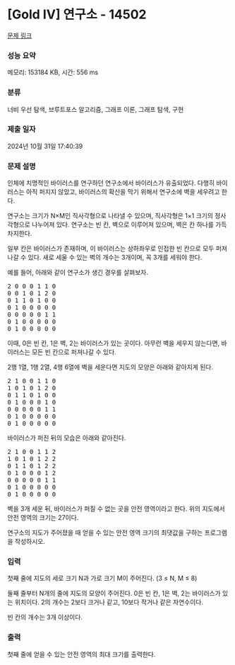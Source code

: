 # [Gold IV] 연구소 - 14502 

[문제 링크](https://www.acmicpc.net/problem/14502) 

### 성능 요약

메모리: 153184 KB, 시간: 556 ms

### 분류

너비 우선 탐색, 브루트포스 알고리즘, 그래프 이론, 그래프 탐색, 구현

### 제출 일자

2024년 10월 31일 17:40:39

### 문제 설명

<p>인체에 치명적인 바이러스를 연구하던 연구소에서 바이러스가 유출되었다. 다행히 바이러스는 아직 퍼지지 않았고, 바이러스의 확산을 막기 위해서 연구소에 벽을 세우려고 한다.</p>

<p>연구소는 크기가 N×M인 직사각형으로 나타낼 수 있으며, 직사각형은 1×1 크기의 정사각형으로 나누어져 있다. 연구소는 빈 칸, 벽으로 이루어져 있으며, 벽은 칸 하나를 가득 차지한다. </p>

<p>일부 칸은 바이러스가 존재하며, 이 바이러스는 상하좌우로 인접한 빈 칸으로 모두 퍼져나갈 수 있다. 새로 세울 수 있는 벽의 개수는 3개이며, 꼭 3개를 세워야 한다.</p>

<p>예를 들어, 아래와 같이 연구소가 생긴 경우를 살펴보자.</p>

<pre>2 0 0 0 1 1 0
0 0 1 0 1 2 0
0 1 1 0 1 0 0
0 1 0 0 0 0 0
0 0 0 0 0 1 1
0 1 0 0 0 0 0
0 1 0 0 0 0 0</pre>

<p>이때, 0은 빈 칸, 1은 벽, 2는 바이러스가 있는 곳이다. 아무런 벽을 세우지 않는다면, 바이러스는 모든 빈 칸으로 퍼져나갈 수 있다.</p>

<p>2행 1열, 1행 2열, 4행 6열에 벽을 세운다면 지도의 모양은 아래와 같아지게 된다.</p>

<pre>2 1 0 0 1 1 0
1 0 1 0 1 2 0
0 1 1 0 1 0 0
0 1 0 0 0 1 0
0 0 0 0 0 1 1
0 1 0 0 0 0 0
0 1 0 0 0 0 0</pre>

<p>바이러스가 퍼진 뒤의 모습은 아래와 같아진다.</p>

<pre>2 1 0 0 1 1 2
1 0 1 0 1 2 2
0 1 1 0 1 2 2
0 1 0 0 0 1 2
0 0 0 0 0 1 1
0 1 0 0 0 0 0
0 1 0 0 0 0 0</pre>

<p>벽을 3개 세운 뒤, 바이러스가 퍼질 수 없는 곳을 안전 영역이라고 한다. 위의 지도에서 안전 영역의 크기는 27이다.</p>

<p>연구소의 지도가 주어졌을 때 얻을 수 있는 안전 영역 크기의 최댓값을 구하는 프로그램을 작성하시오.</p>

### 입력 

 <p>첫째 줄에 지도의 세로 크기 N과 가로 크기 M이 주어진다. (3 ≤ N, M ≤ 8)</p>

<p>둘째 줄부터 N개의 줄에 지도의 모양이 주어진다. 0은 빈 칸, 1은 벽, 2는 바이러스가 있는 위치이다. 2의 개수는 2보다 크거나 같고, 10보다 작거나 같은 자연수이다.</p>

<p>빈 칸의 개수는 3개 이상이다.</p>

### 출력 

 <p>첫째 줄에 얻을 수 있는 안전 영역의 최대 크기를 출력한다.</p>

